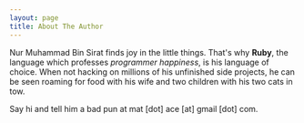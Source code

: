 ```yaml
---
layout: page
title: About The Author
---
```


Nur Muhammad Bin Sirat finds joy in the little things. That's why **Ruby**, the language which professes *programmer happiness*, is his language of choice. When not hacking on millions of his unfinished side projects, he can be seen roaming for food with his wife and two children with his two cats in tow.

Say hi and tell him a bad pun at mat [dot] ace [at] gmail [dot] com.
